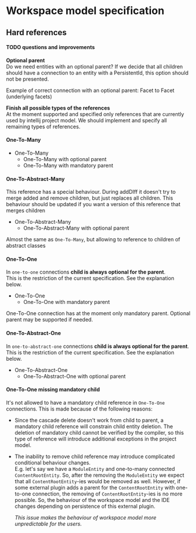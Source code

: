 # Workspace model specification

## Hard references

#### TODO questions and improvements

**Optional parent**  
Do we need entities with an optional parent?
If we decide that all children should have a connection to an entity with a PersistentId,
this option should not be presented.

Example of correct connection with an optional parent: Facet to Facet (underlying facets)

**Finish all possible types of the references**  
At the moment supported and specified only references that are currently used by intellij project model.
We should implement and specify all remaining types of references.


#### One-To-Many

- One-To-Many
  - One-To-Many with optional parent
  - One-To-Many with mandatory parent

#### One-To-Abstract-Many

This reference has a special behaviour. During addDIff it doesn't try to merge added and remove children,
but just replaces all children.
This behaviour should be updated if you want a version of this reference that merges children

- One-To-Abstract-Many  
  - One-To-Abstract-Many with optional parent

Almost the same as `One-To-Many`, but allowing to reference to children of abstract classes

#### One-To-One
In `one-to-one` connections **child is always optional for the parent**.  
This is the restriction of the current specification. See the explanation below.

- One-To-One  
  - One-To-One with mandatory parent

One-To-One connection has at the moment only mandatory parent. Optional parent may be supported if needed.

#### One-To-Abstract-One
In `one-to-abstract-one` connections **child is always optional for the parent**.  
This is the restriction of the current specification. See the explanation below.

- One-To-Abstract-One  
  - One-To-Abstract-One with optional parent

#### One-To-One missing mandatory child

It's not allowed to have a mandatory child reference in `One-To-One` connections.
This is made because of the following reasons:
- Since the cascade delete doesn't work from child to parent,
  a mandatory child reference will constrain child entity deletion.
  The deletion of mandatory child cannot be verified by the compiler, so this type of reference will
  introduce additional exceptions in the project model.
- The inability to remove child reference may introduce complicated conditional behaviour changes.  
  E.g. let's say we have a `ModuleEntity` and one-to-many connected `ContentRootEntity`. So, after the removing
  the `ModuleEntity` we expect that all `ContentRootEntity`-ies would be removed as well.
  However, if some external plugin adds a parent for the `ContentRootEntity` with one-to-one connection,
  the removing of `ContentRootEntity`-ies is no more possible. So, the behaviour of the workspace model and
  the IDE changes depending on persistence of this external plugin.

  _This issue makes the behaviour of workspace model more unpredictable for the users._
  

